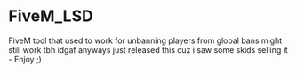 # FiveM_LSD
FiveM tool that used to work for unbanning players from global bans might still work tbh idgaf anyways just released this cuz i saw some skids selling it - Enjoy ;)
